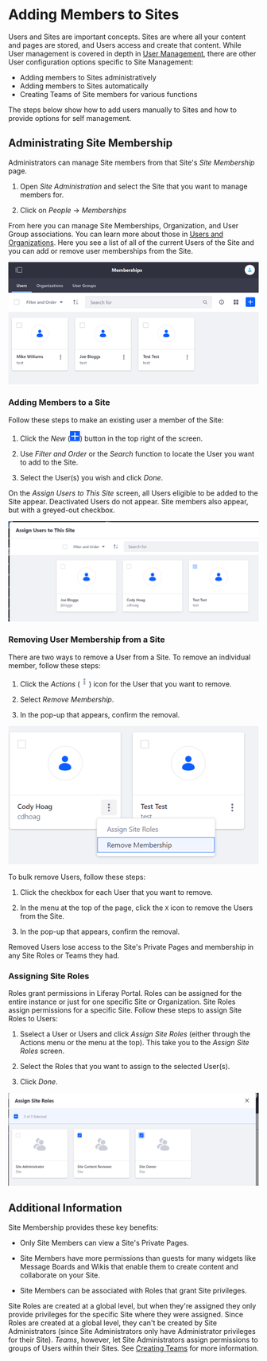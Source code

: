 # Adding Members to Sites

Users and Sites are important concepts. Sites are where all your content and pages are stored, and Users access and create that content. While User management is covered in depth in [User Management](TODO), there are other User configuration options specific to Site Management:

- Adding members to Sites administratively
- Adding members to Sites automatically
- Creating Teams of Site members for various functions

The steps below show how to add users manually to Sites and how to provide options for self management.

## Administrating Site Membership

Administrators can manage Site members from that Site's *Site Membership* page.

1.  Open *Site Administration* and select the Site that you want to manage members for.
 
2.  Click on *People* &rarr; *Memberships*

From here you can manage Site Memberships, Organization, and User Group associations. You can learn more about those in [Users and Organizations](TODO). Here you see a list of all of the current Users of the Site and you can add or remove user memberships from the Site.

![Figure 1: The current members of the Site as displayed on the *Site Memberships* page. ](./images/site-memberships.png)

### Adding Members to a Site

Follow these steps to make an existing user a member of the Site:

1.  Click the *New* (![Add User](../../../images/icon-add.png)) button in the top right of the screen.

2.  Use *Filter and Order* or the *Search* function to locate the User you want to add to the Site.
 
3.  Select the User(s) you wish and click *Done*.

On the *Assign Users to This Site* screen, all Users eligible to be added to the Site appear. Deactivated Users do not appear. Site members also appear, but with a greyed-out checkbox.

![Figure 2: The list of users available to add to the current Site. Note that the current members are visible but cannot be added or removed here. ](./images/assign-users.png)

### Removing User Membership from a Site

There are two ways to remove a User from a Site. To remove an individual member, follow these steps:

1.  Click the *Actions* (![Actions](../../../images/icon-actions.png)) icon for the User that you want to remove.
 
2.  Select *Remove Membership*.

3.  In the pop-up that appears, confirm the removal.

![Figure 3: Selecting to remove a user. ](./images/remove-user.png)

To bulk remove Users, follow these steps:

1.  Click the checkbox for each User that you want to remove.

2.  In the menu at the top of the page, click the `X` icon to remove the
    Users from the Site. 

3.  In the pop-up that appears, confirm the removal.

Removed Users lose access to the Site's Private Pages and membership in any Site Roles or Teams they had. 

### Assigning Site Roles

Roles grant permissions in Liferay Portal. Roles can be assigned for the entire instance or just for one specific Site or Organization. Site Roles assign permissions for a specific Site. Follow these steps to assign Site Roles to Users:

1.  Sselect a User or Users and click *Assign Site Roles* (either through the Actions menu or the menu at the top). This take you to the *Assign Site Roles* screen.

2.  Select the Roles that you want to assign to the selected User(s).

2.  Click *Done*.

![Figure 4: Assigning Site Roles.](./images/assigning-site-roles.png)

## Additional Information

Site Membership provides these key benefits:

- Only Site Members can view a Site's Private Pages.

- Site Members have more permissions than guests for many widgets like Message Boards and Wikis that enable them to create content and collaborate on your Site.

- Site Members can be associated with Roles that grant Site privileges.

Site Roles are created at a global level, but when they're assigned they only provide privileges for the specific Site where they were assigned. Since Roles are created at a global level, they can't be created by Site Administrators (since Site Administrators only have Administrator privileges for their Site). *Teams*, however, let Site Administrators assign permissions to groups of Users within their Sites. See [Creating Teams](https://github.com/liferay/liferay-learn/tree/master/docs/dxp/7.2.x/en/site-building/01-building-sites/06-creating-teams-for-sites.markdown) for more information.
